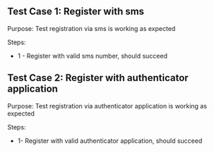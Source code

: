 ## Test Case 1: Register with sms
Purpose: Test registration via sms is working as expected

Steps:
- 1 - Register with valid sms number, should succeed


## Test Case 2: Register with authenticator application
Purpose: Test registration via authenticator application is working as expected

Steps:
- 1- Register with valid authenticator application, should succeed
